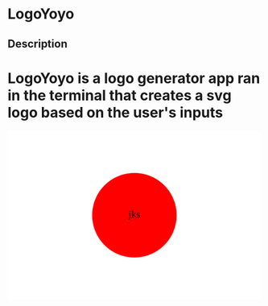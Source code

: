 # LogoYoyo

## Description
# LogoYoyo is a logo generator app ran in the terminal that creates a svg logo based on the user's inputs

![logo](logo.svg)